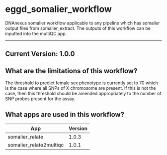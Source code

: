 # eggd_somalier_workflow

DNAnexus somalier workflow applicable to any pipeline which has somalier
output files from somalier_extract. The outputs of this workflow
can be inputted into the multiQC app.

-------

## Current Version: 1.0.0

## What are the limitations of this workflow?

The threshold to predict female sex phenotype is currently set to
70 which is the case where all SNPs of X chromosome are present. If this
is not the case, then this threshold should be amended appropriately
to the number of SNP probes present for the assay.

## What apps are used in this workflow?

|  App 	| Version  	|
|---	|---	|
|somalier_relate       |1.0.3|
|somalier_relate2multiqc   |1.0.1|